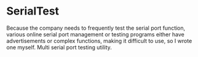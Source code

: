 # SerialTest
Because the company needs to frequently test the serial port function, various online serial port management or testing programs either have advertisements or complex functions, making it difficult to use, so I wrote one myself. Multi serial port testing utility.
